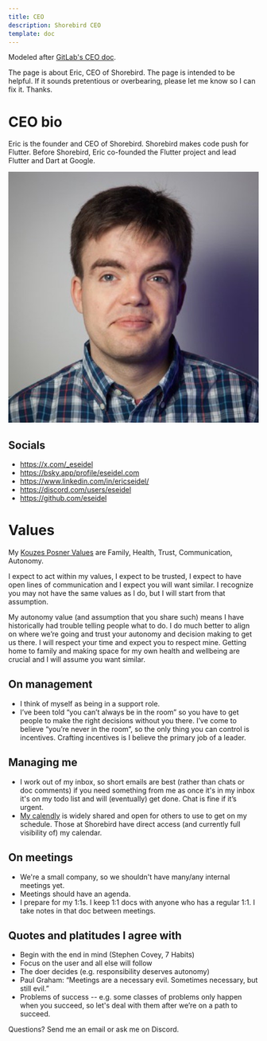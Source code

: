 ```yaml
---
title: CEO
description: Shorebird CEO
template: doc
---
```


Modeled after [GitLab's CEO doc](https://about.gitlab.com/handbook/ceo/).

The page is about Eric, CEO of Shorebird. The page is intended to be helpful.
If it sounds pretentious or overbearing, please let me know so I can fix it.
Thanks.

# CEO bio

Eric is the founder and CEO of Shorebird. Shorebird makes code push for
Flutter. Before Shorebird, Eric co-founded the Flutter project and lead Flutter
and Dart at Google.

![Eric Seidel Headshot](../../assets/eseidel_headshot.jpeg)

## Socials

- https://x.com/_eseidel
- https://bsky.app/profile/eseidel.com
- https://www.linkedin.com/in/ericseidel/
- https://discord.com/users/eseidel
- https://github.com/eseidel

# Values

My [Kouzes Posner
Values](https://www.linkedin.com/pulse/name-your-top-5-leadership-core-values-cant-do-heres-how-marcie-white/)
are Family, Health, Trust, Communication, Autonomy.

I expect to act within my values, I expect to be trusted, I expect to have open
lines of communication and I expect you will want similar. I recognize you may
not have the same values as I do, but I will start from that assumption.

My autonomy value (and assumption that you share such) means I have historically
had trouble telling people what to do. I do much better to align on where we’re
going and trust your autonomy and decision making to get us there. I will
respect your time and expect you to respect mine. Getting home to family and
making space for my own health and wellbeing are crucial and I will assume you
want similar.

## On management

- I think of myself as being in a support role.
- I’ve been told “you can’t always be in the room” so you have to get people to
  make the right decisions without you there. I’ve come to believe “you’re
  never in the room”, so the only thing you can control is incentives. Crafting
  incentives is I believe the primary job of a leader.

## Managing me

- I work out of my inbox, so short emails are best (rather than chats or doc
  comments) if you need something from me as once it's in my inbox it's on my
  todo list and will (eventually) get done. Chat is fine if it’s urgent.
- [My calendly](https://calendly.com/eseidel) is widely shared and open for
  others to use to get on my schedule. Those at Shorebird have direct access
  (and currently full visibility of) my calendar.

## On meetings

- We're a small company, so we shouldn't have many/any internal meetings yet.
- Meetings should have an agenda.
- I prepare for my 1:1s. I keep 1:1 docs with anyone who has a regular 1:1. I
  take notes in that doc between meetings.

## Quotes and platitudes I agree with

- Begin with the end in mind (Stephen Covey, 7 Habits)
- Focus on the user and all else will follow
- The doer decides (e.g. responsibility deserves autonomy)
- Paul Graham: “Meetings are a necessary evil. Sometimes necessary, but still
  evil.”
- Problems of success -- e.g. some classes of problems only happen when you
  succeed, so let's deal with them after we’re on a path to succeed.

Questions? Send me an email or ask me on Discord.
